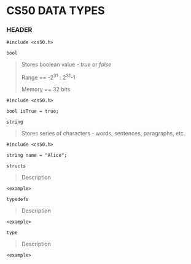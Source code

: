 # CS50 DATA TYPES

### HEADER

    #include <cs50.h>

`bool`
>Stores boolean value - *true* or *false*
>
>Range ==  -2<sup>31</sup> : 2<sup>31</sup>-1
>
>Memory == 32 bits

    #include <cs50.h>

    bool isTrue = true;

`string`
>Stores series of characters - words, sentences, paragraphs, etc.

    #include <cs50.h>

    string name = "Alice";

`structs`
>Description

    <example>

`typedefs`
>Description

    <example>

`type`
>Description

    <example>
